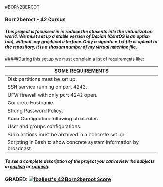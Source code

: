 #BORN2BEROOT

### Born2beroot - 42 Cursus

##### This project is focussed in introduce the students into the virtualization world. We must set up a stable version of Debian (CentOS is an option too), without any graphical interface. Only a signature.txt file is upload to the repository, it is a shasum number of my virtual machine file.  
#####During this set up we must complain a list of requirements like:

SOME REQUIREMENTS |
----------------- |
Disk partitions must be set up. |
SSH service running on port 4242. |
UFW firewall with only port 4242 open. |   
Concrete Hostname. |
Strong Password Policy. |
Sudo Configuation following strict rules. |
User and groups configurations. |
Sudo actions must be archived in a concrete set up. |
Scripting in Bash to show concrete system information by broadcast. |

##### To see a complete description of the project you can  review the subjects in [english](subject/en.subject.pdf) or [spanish](subject/es.subject.pdf).

### GRADED:  [![fballest's 42 Born2beroot Score](https://badge42.vercel.app/api/v2/cl45d74de005409l9l5r3ozl6/project/2180820)](https://github.com/JaeSeoKim/badge42)
